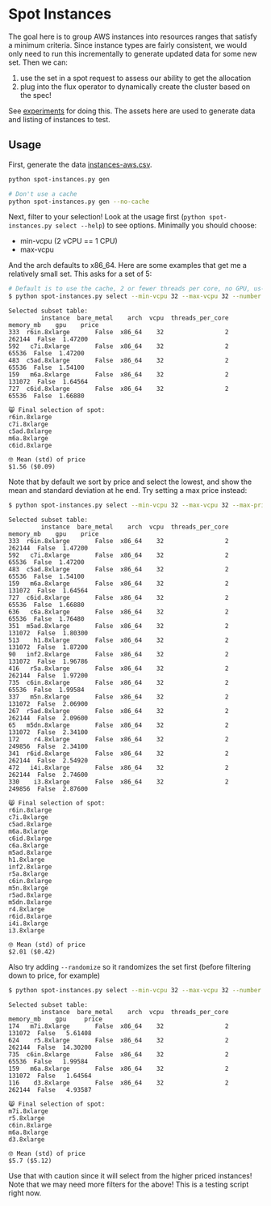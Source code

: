 # Spot Instances

The goal here is to group AWS instances into resources ranges that satisfy a minimum criteria.
Since instance types are fairly consistent, we would only need to run this incrementally to generate updated
data for some new set. Then we can:

1. use the set in a spot request to assess our ability to get the allocation
2. plug into the flux operator to dynamically create the cluster based on the spec!

See [experiments](experiments) for doing this. The assets here are used to generate data and listing
of instances to test.


## Usage

First, generate the data [instances-aws.csv](instances-aws.csv).

```bash
python spot-instances.py gen

# Don't use a cache
python spot-instances.py gen --no-cache
```

Next, filter to your selection! Look at the usage first (`python spot-instances.py select --help`) to see options. Minimally you should choose:

 - min-vcpu (2 vCPU == 1 CPU)
 - max-vcpu

And the arch defaults to x86_64. Here are some examples that get me a relatively small set. This asks for a set of 5:

```bash
# Default is to use the cache, 2 or fewer threads per core, no GPU, us-east-1
$ python spot-instances.py select --min-vcpu 32 --max-vcpu 32 --number 5
```
```console
Selected subset table:
         instance  bare_metal    arch  vcpu  threads_per_core  memory_mb    gpu    price
333  r6in.8xlarge       False  x86_64    32                 2     262144  False  1.47200
592   c7i.8xlarge       False  x86_64    32                 2      65536  False  1.47200
483  c5ad.8xlarge       False  x86_64    32                 2      65536  False  1.54100
159   m6a.8xlarge       False  x86_64    32                 2     131072  False  1.64564
727  c6id.8xlarge       False  x86_64    32                 2      65536  False  1.66880

😸️ Final selection of spot:
r6in.8xlarge
c7i.8xlarge
c5ad.8xlarge
m6a.8xlarge
c6id.8xlarge

🤓️ Mean (std) of price
$1.56 ($0.09)
```

Note that by default we sort by price and select the lowest, and show the mean and standard deviation at he end.
Try setting a max price instead:

```bash
$ python spot-instances.py select --min-vcpu 32 --max-vcpu 32 --max-price 3
```
```console
Selected subset table:
         instance  bare_metal    arch  vcpu  threads_per_core  memory_mb    gpu    price
333  r6in.8xlarge       False  x86_64    32                 2     262144  False  1.47200
592   c7i.8xlarge       False  x86_64    32                 2      65536  False  1.47200
483  c5ad.8xlarge       False  x86_64    32                 2      65536  False  1.54100
159   m6a.8xlarge       False  x86_64    32                 2     131072  False  1.64564
727  c6id.8xlarge       False  x86_64    32                 2      65536  False  1.66880
636   c6a.8xlarge       False  x86_64    32                 2      65536  False  1.76480
351  m5ad.8xlarge       False  x86_64    32                 2     131072  False  1.80300
513    h1.8xlarge       False  x86_64    32                 2     131072  False  1.87200
90   inf2.8xlarge       False  x86_64    32                 2     131072  False  1.96786
416   r5a.8xlarge       False  x86_64    32                 2     262144  False  1.97200
735  c6in.8xlarge       False  x86_64    32                 2      65536  False  1.99584
337   m5n.8xlarge       False  x86_64    32                 2     131072  False  2.06900
267  r5ad.8xlarge       False  x86_64    32                 2     262144  False  2.09600
65   m5dn.8xlarge       False  x86_64    32                 2     131072  False  2.34100
172    r4.8xlarge       False  x86_64    32                 2     249856  False  2.34100
341  r6id.8xlarge       False  x86_64    32                 2     262144  False  2.54920
472   i4i.8xlarge       False  x86_64    32                 2     262144  False  2.74600
330    i3.8xlarge       False  x86_64    32                 2     249856  False  2.87600

😸️ Final selection of spot:
r6in.8xlarge
c7i.8xlarge
c5ad.8xlarge
m6a.8xlarge
c6id.8xlarge
c6a.8xlarge
m5ad.8xlarge
h1.8xlarge
inf2.8xlarge
r5a.8xlarge
c6in.8xlarge
m5n.8xlarge
r5ad.8xlarge
m5dn.8xlarge
r4.8xlarge
r6id.8xlarge
i4i.8xlarge
i3.8xlarge

🤓️ Mean (std) of price
$2.01 ($0.42)
```

Also try adding `--randomize` so it randomizes the set first (before filtering down to price, for example)

```bash
$ python spot-instances.py select --min-vcpu 32 --max-vcpu 32 --number 5 --randomize
```
```console
Selected subset table:
         instance  bare_metal    arch  vcpu  threads_per_core  memory_mb    gpu     price
174   m7i.8xlarge       False  x86_64    32                 2     131072  False   5.61408
624    r5.8xlarge       False  x86_64    32                 2     262144  False  14.30200
735  c6in.8xlarge       False  x86_64    32                 2      65536  False   1.99584
159   m6a.8xlarge       False  x86_64    32                 2     131072  False   1.64564
116    d3.8xlarge       False  x86_64    32                 2     262144  False   4.93587

😸️ Final selection of spot:
m7i.8xlarge
r5.8xlarge
c6in.8xlarge
m6a.8xlarge
d3.8xlarge

🤓️ Mean (std) of price
$5.7 ($5.12)
```

Use that with caution since it will select from the higher priced instances!
Note that we may need more filters for the above! This is a testing script right now.
